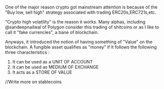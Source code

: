 One of the major reason crypto got mainstream attention is because of the
"Buy low, sell high" strategy associated with trading ERC20s,ERC721s,etc.

"Crypto high volatility" is the reason it works. 
Many alphas, including @sandeepnailwal of Polygon consider this trading of shitcoins or as
I like to call it "fake currencies",  a bane of blockchain.

Anyways, it introduced the notion of having something of "Value" on the blockchain.
A fungible asset qualifies as "money" if it follows the following three characteristics :
1) It can be used as a UNIT OF ACCOUNT
2) It can be used as MEDIUM OF EXCHANGE
3) It acts as a STORE OF VALUE

//Write more on stablecoins

